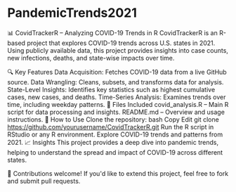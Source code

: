# PandemicTrends2021
📊 CovidTrackerR – Analyzing COVID-19 Trends in R
CovidTrackerR is an R-based project that explores COVID-19 trends across U.S. states in 2021. Using publicly available data, this project provides insights into case counts, new infections, deaths, and state-wise impacts over time.

🔍 Key Features
Data Acquisition: Fetches COVID-19 data from a live GitHub source.
Data Wrangling: Cleans, subsets, and transforms data for analysis.
State-Level Insights: Identifies key statistics such as highest cumulative cases, new cases, and deaths.
Time-Series Analysis: Examines trends over time, including weekday patterns.
📂 Files Included
covid_analysis.R – Main R script for data processing and insights.
README.md – Overview and usage instructions.
🚀 How to Use
Clone the repository:
bash
Copy
Edit
git clone https://github.com/yourusername/CovidTrackerR.git
Run the R script in RStudio or any R environment.
Explore COVID-19 trends and patterns from 2021.
📈 Insights
This project provides a deep dive into pandemic trends, helping to understand the spread and impact of COVID-19 across different states.

🔗 Contributions welcome! If you'd like to extend this project, feel free to fork and submit pull requests.
